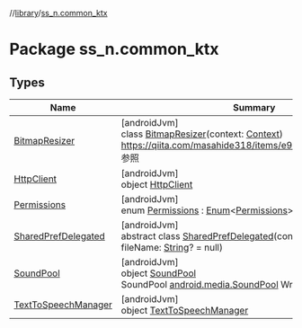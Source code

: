 //[library](../../index.md)/[ss_n.common_ktx](index.md)

# Package ss_n.common_ktx

## Types

| Name | Summary |
|---|---|
| [BitmapResizer](-bitmap-resizer/index.md) | [androidJvm]<br>class [BitmapResizer](-bitmap-resizer/index.md)(context: [Context](https://developer.android.com/reference/kotlin/android/content/Context.html))<br>https://qiita.com/masahide318/items/e9afbbbf6747bb091f63 参照 |
| [HttpClient](-http-client/index.md) | [androidJvm]<br>object [HttpClient](-http-client/index.md) |
| [Permissions](-permissions/index.md) | [androidJvm]<br>enum [Permissions](-permissions/index.md) : [Enum](https://kotlinlang.org/api/latest/jvm/stdlib/kotlin/-enum/index.html)&lt;[Permissions](-permissions/index.md)&gt; |
| [SharedPrefDelegated](-shared-pref-delegated/index.md) | [androidJvm]<br>abstract class [SharedPrefDelegated](-shared-pref-delegated/index.md)(context: [Context](https://developer.android.com/reference/kotlin/android/content/Context.html), fileName: [String](https://kotlinlang.org/api/latest/jvm/stdlib/kotlin/-string/index.html)? = null) |
| [SoundPool](-sound-pool/index.md) | [androidJvm]<br>object [SoundPool](-sound-pool/index.md)<br>SoundPool [android.media.SoundPool](https://developer.android.com/reference/kotlin/android/media/SoundPool.html) Wrapper Class |
| [TextToSpeechManager](-text-to-speech-manager/index.md) | [androidJvm]<br>object [TextToSpeechManager](-text-to-speech-manager/index.md) |
